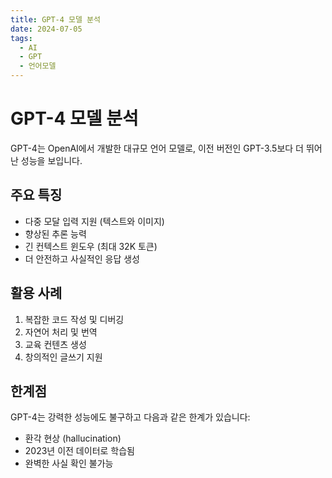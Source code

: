 ```yaml
---
title: GPT-4 모델 분석
date: 2024-07-05
tags:
  - AI
  - GPT
  - 언어모델
---
```


# GPT-4 모델 분석

GPT-4는 OpenAI에서 개발한 대규모 언어 모델로, 이전 버전인 GPT-3.5보다 더 뛰어난 성능을 보입니다.

## 주요 특징

- 다중 모달 입력 지원 (텍스트와 이미지)
- 향상된 추론 능력
- 긴 컨텍스트 윈도우 (최대 32K 토큰)
- 더 안전하고 사실적인 응답 생성

## 활용 사례

1. 복잡한 코드 작성 및 디버깅
2. 자연어 처리 및 번역
3. 교육 컨텐츠 생성
4. 창의적인 글쓰기 지원

## 한계점

GPT-4는 강력한 성능에도 불구하고 다음과 같은 한계가 있습니다:

- 환각 현상 (hallucination)
- 2023년 이전 데이터로 학습됨
- 완벽한 사실 확인 불가능 